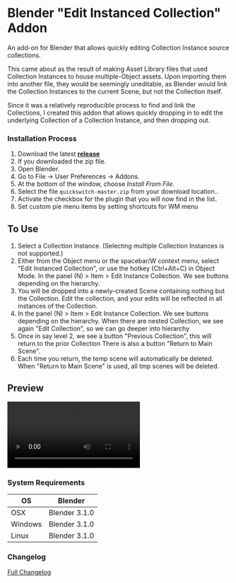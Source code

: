# Blender "Edit Instanced Collection" Addon
An add-on for Blender that allows quickly editing Collection Instance source collections.

This came about as the result of making Asset Library files that used Collection Instances to house multiple-Object assets.
Upon importing them into another file, they would be seemingly uneditable, as Blender would link the Collection Instances to
the current Scene, but not the Collection itself.

Since it was a relatively reproducible process to find and link the Collections, I created this addon that allows quickly
dropping in to edit the underlying Collection of a Collection Instance, and then dropping out.

<!-- ## To install

Either install the ZIP file from the release or clone this repository and use the
build_release.py script to build a ZIP file that you can install into Blender.
 -->

### Installation Process

1. Download the latest <b>[release](https://github.com/SuperFLEB/BlenderEditCollectionAddon/)</b>
2. If you downloaded the zip file.
3. Open Blender.
4. Go to File -> User Preferences -> Addons.
5. At the bottom of the window, choose *Install From File*.
6. Select the file `quickswitch-master.zip` from your download location..
7. Activate the checkbox for the plugin that you will now find in the list.
8. Set custom pie menu items by setting shortcuts for WM menu

## To Use

1. Select a Collection Instance. (Selecting multiple Collection Instances is not supported.)
2. Either from the Object menu or the spacebar/W context menu, select "Edit Instanced Collection", or use the hotkey (Ctrl+Alt+C)
   in Object Mode. In the panel (N) > Item > Edit Instance Collection. We see buttons depending on the hierarchy.
3. You will be dropped into a newly-created Scene containing nothing but the Collection. Edit the collection, and your
   edits will be reflected in all instances of the Collection.
4. In the panel (N) > Item > Edit Instance Collection. We see buttons depending on the hierarchy.
   When there are nested Collection, we see again "Edit Collection", so we can go deeper into hierarchy
5. Once in say level 2, we see a button "Previous Collection", this will return to the prior Collection
   There is also a button "Return to Main Scene".
6. Each time you return, the temp scene will automatically be deleted.
   When "Return to Main Scene" is used, all tmp scenes will be deleted.

<!-- You can drill down to multiple levels, though you will have to be sure to clean up any temporary Scenes and Worlds
made by the addon (usually, using the Clean Up tools). -->

## Preview

!['Look UI'](https://raw.githubusercontent.com/wiki/schroef/BlenderEditCollectionAddon/wiki/Edit-Easier-Workflow-v023-720p.mp4?v20220923)


### System Requirements

| **OS** | **Blender** |
| ------------- | ------------- |
| OSX | Blender 3.1.0 |
| Windows | Blender 3.1.0 |
| Linux | Blender 3.1.0 |


### Changelog
[Full Changelog](CHANGELOG.md)



